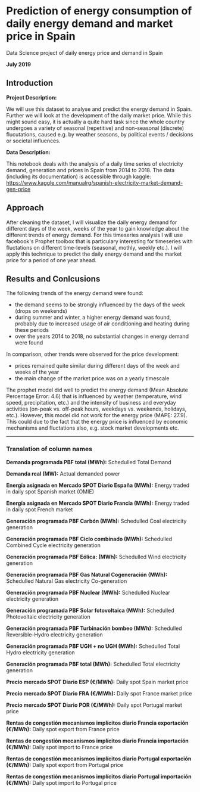 # Prediction of energy consumption of daily energy demand and market price in Spain

Data Science project of daily energy price and demand in Spain

**July 2019**

## Introduction

**Project Description:**

We will use this dataset to analyse and predict the energy demand in Spain. Further we will look at the development of the daily market price. While this might sound easy, it is actually a quite hard task since the whole country undergoes a variety of seasonal (repetitive) and non-seasonal (discrete) flucutations, caused e.g. by weather seasons, by political events / decisions or societal influences.

**Data Description:**

This notebook deals with the analysis of a daily time series of electricity demand, generation and prices in Spain from 2014 to 2018. The data (including its documentation) is accessible through kaggle: https://www.kaggle.com/manualrg/spanish-electricity-market-demand-gen-price

## Approach

After cleaning the dataset, I will visualize the daily energy demand for different days of the week, weeks of the year to gain knowledge about the different trends of energy demand.
For this timeseries analysis I will use facebook's Prophet toolbox that is particulary interesting for timeseries with fluctations on different time-levels (seasonal, mothly, weekly etc.). 
I will apply this technique to predict the daily energy demand and the market price for a period of one year ahead.

## Results and Conlcusions

The following trends of the energy demand were found:
- the demand seems to be strongly influenced by the days of the week (drops on weekends)
- during summer and winter, a higher energy demand was found, probably due to increased usage of air conditioning and heating during these periods
- over the years 2014 to 2018, no substantial changes in energy demand were found

In comparison, other trends were observed for the price development:
- prices remained quite similar during different days of the week and weeks of the year
- the main change of the market price was on a yearly timescale

The prophet model did well to predict the energy demand (Mean Absolute Percentage Error: 4.6) that is influenced by weather (temperature, wind speed, precipitation, etc.) and the intensity of business and everyday activities (on-peak vs. off-peak hours, weekdays vs. weekends, holidays, etc.). However, this model did not work for the energy price (MAPE: 27.9). This could due to the fact that the energy price is influenced by economic mechanisms and fluctations also, e.g. stock market developments etc.




---


### Translation of column names

**Demanda programada PBF total (MWh):** Schedulled Total Demand

**Demanda real (MW):** Actual demanded power

**Energía asignada en Mercado SPOT Diario España (MWh):** Energy traded in daily spot Spanish market (OMIE)

**Energía asignada en Mercado SPOT Diario Francia (MWh):** Energy traded in daily spot French market

**Generación programada PBF Carbón (MWh):** Schedulled Coal electricity generation

**Generación programada PBF Ciclo combinado (MWh):** Schedulled Combined Cycle electricity generation

**Generación programada PBF Eólica: (MWh):** Schedulled Wind electricity generation

**Generación programada PBF Gas Natural Cogeneración (MWh):** Schedulled Natural Gas electricity Co-generation

**Generación programada PBF Nuclear (MWh):** Schedulled Nuclear electricity generation

**Generación programada PBF Solar fotovoltaica (MWh):** Schedulled Photovoltaic electricity generation

**Generación programada PBF Turbinación bombeo (MWh):** Schedulled Reversible-Hydro electricity generation

**Generación programada PBF UGH + no UGH (MWh):** Schedulled Total Hydro electricity generation

**Generación programada PBF total (MWh):** Schedulled Total electricity generation

**Precio mercado SPOT Diario ESP (€/MWh):** Daily spot Spain market price

**Precio mercado SPOT Diario FRA (€/MWh):** Daily spot France market price 

**Precio mercado SPOT Diario POR (€/MWh):** Daily spot Portugal market price

**Rentas de congestión mecanismos implícitos diario Francia exportación (€/MWh):** Daily spot export from France price

**Rentas de congestión mecanismos implícitos diario Francia importación (€/MWh):** Daily spot import to France price

**Rentas de congestión mecanismos implícitos diario Portugal exportación (€/MWh):** Daily spot export from Portugal price

**Rentas de congestión mecanismos implícitos diario Portugal importación (€/MWh):** Daily spot import to Portugal price

